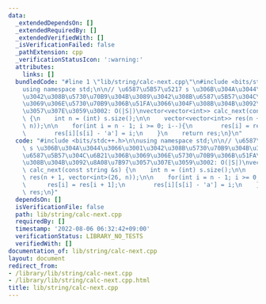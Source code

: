 ```yaml
---
data:
  _extendedDependsOn: []
  _extendedRequiredBy: []
  _extendedVerifiedWith: []
  _isVerificationFailed: false
  _pathExtension: cpp
  _verificationStatusIcon: ':warning:'
  attributes:
    links: []
  bundledCode: "#line 1 \"lib/string/calc-next.cpp\"\n#include <bits/stdc++.h>\n\n\
    using namespace std;\n\n// \u6587\u5B57\u5217 s \u306B\u304A\u3044\u3066\u3001\
    \u3042\u308B\u5730\u70B9\u304B\u3089\u3042\u308B\u6587\u5B57\u304C\u6B21\u306B\
    \u3069\u306E\u5730\u70B9\u306B\u51FA\u3066\u304F\u308B\u304B\u3092\u8A08\u7B97\
    \u3057\u307E\u3059\u3002: O(|S|)\nvector<vector<int>> calc_next(const string &s)\
    \ {\n    int n = (int) s.size();\n\n    vector<vector<int>> res(n + 1, vector<int>(26,\
    \ n));\n\n    for(int i = n - 1; i >= 0; i--){\n        res[i] = res[i + 1];\n\
    \        res[i][s[i] - 'a'] = i;\n    }\n    return res;\n}\n"
  code: "#include <bits/stdc++.h>\n\nusing namespace std;\n\n// \u6587\u5B57\u5217\
    \ s \u306B\u304A\u3044\u3066\u3001\u3042\u308B\u5730\u70B9\u304B\u3089\u3042\u308B\
    \u6587\u5B57\u304C\u6B21\u306B\u3069\u306E\u5730\u70B9\u306B\u51FA\u3066\u304F\
    \u308B\u304B\u3092\u8A08\u7B97\u3057\u307E\u3059\u3002: O(|S|)\nvector<vector<int>>\
    \ calc_next(const string &s) {\n    int n = (int) s.size();\n\n    vector<vector<int>>\
    \ res(n + 1, vector<int>(26, n));\n\n    for(int i = n - 1; i >= 0; i--){\n  \
    \      res[i] = res[i + 1];\n        res[i][s[i] - 'a'] = i;\n    }\n    return\
    \ res;\n}"
  dependsOn: []
  isVerificationFile: false
  path: lib/string/calc-next.cpp
  requiredBy: []
  timestamp: '2022-08-06 06:32:42+09:00'
  verificationStatus: LIBRARY_NO_TESTS
  verifiedWith: []
documentation_of: lib/string/calc-next.cpp
layout: document
redirect_from:
- /library/lib/string/calc-next.cpp
- /library/lib/string/calc-next.cpp.html
title: lib/string/calc-next.cpp
---
```

